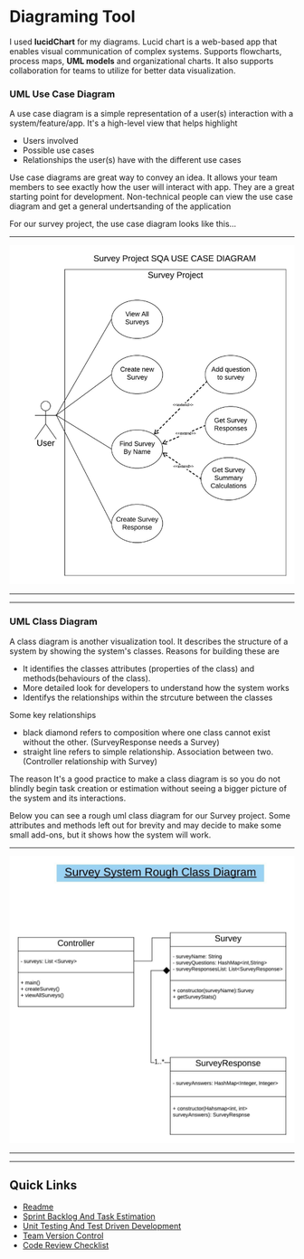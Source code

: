 # Diagraming Tool

I used **lucidChart** for my diagrams. Lucid chart is a web-based app that enables visual communication of complex systems.
Supports flowcharts, process maps, **UML models** and organizational charts.
It also supports collaboration for teams to utilize for better data visualization.

### UML Use Case Diagram

A use case diagram is a simple representation of a user(s) interaction with a system/feature/app.
It's a high-level view that helps highlight

- Users involved
- Possible use cases
- Relationships the user(s) have with the different use cases

Use case diagrams are great way to convey an idea. It allows your team members to see exactly how the user will interact with app.
They are a great starting point for development.
Non-technical people can view the use case diagram and get a general undertsanding of the application

For our survey project, the use case diagram looks like this...

---

<p align="center">
<img src="images/SurveyUseCaseDiagram.jpeg" alt="Survey use case diagram" width="700">
</p>

---

---

### UML Class Diagram

A class diagram is another visualization tool. It describes the structure of a system by showing the system's classes.
Reasons for building these are

- It identifies the classes attributes (properties of the class) and methods(behaviours of the class).
- More detailed look for developers to understand how the system works
- Identifys the relationships within the strcuture between the classes

Some key relationships

- black diamond refers to composition where one class cannot exist without the other. (SurveyResponse needs a Survey)
- straight line refers to simple relationship. Association between two. (Controller relationship with Survey)

The reason It's a good practice to make a class diagram is so you do not blindly begin task creation or estimation without seeing a bigger picture of the system and its interactions.

Below you can see a rough uml class diagram for our Survey project. Some attributes and methods left out for brevity and may decide to make some small add-ons, but it shows how the system will work.

---

<p align="center">
<img src="images/SurveyClassDiagram.jpeg" alt="Survey use case diagram" width="700">
</p>

---

---

## Quick Links

- [Readme](../README.md)
- [Sprint Backlog And Task Estimation](SprintBacklogAndTaskEstimation.md)
- [Unit Testing And Test Driven Development](UnitTestingAndTestDrivenDevelopment.md)
- [Team Version Control](TeamVersionControl.md)
- [Code Review Checklist](CodeReviewChecklist.md)
